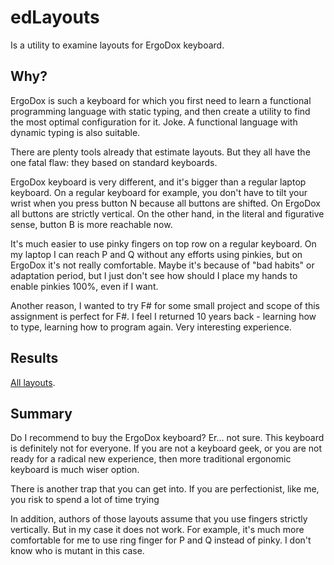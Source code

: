 # edLayouts

Is a utility to examine layouts for ErgoDox keyboard.

## Why?

ErgoDox is such a keyboard for which you first need to learn a functional programming language with static typing, and then create a utility to find the most optimal configuration for it.
Joke.
A functional language with dynamic typing is also suitable.

There are plenty tools already that estimate layouts.
But they all have the one fatal flaw: they based on standard keyboards.

ErgoDox keyboard is very different, and it's bigger than a regular laptop keyboard.
On a regular keyboard for example, you don't have to tilt your wrist when you press button N because all buttons are shifted.
On ErgoDox all buttons are strictly vertical.
On the other hand, in the literal and figurative sense, button B is more reachable now.

It's much easier to use pinky fingers on top row on a regular keyboard.
On my laptop I can reach P and Q without any efforts using pinkies, but on ErgoDox it's not really comfortable.
Maybe it's because of "bad habits" or adaptation period, but I just don't see how should I place my hands to enable pinkies 100%, even if I want.

Another reason, I wanted to try F# for some small project and scope of this assignment is perfect for F#.
I feel I returned 10 years back - learning how to type, learning how to program again. Very interesting experience.

## Results

[All layouts](docs/layouts.md).

## Summary

Do I recommend to buy the ErgoDox keyboard? Er... not sure. This keyboard is definitely not for everyone.
If you are not a keyboard geek, or you are not ready for a radical new experience, then more traditional ergonomic keyboard is much wiser option.

There is another trap that you can get into. If you are perfectionist, like me, you risk to spend a lot of time trying


In addition, authors of those layouts assume that you use fingers strictly vertically.
But in my case it does not work.
For example, it's much more comfortable for me to use ring finger for P and Q instead of pinky.
I don't know who is mutant in this case.